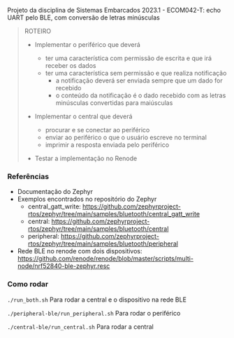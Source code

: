 Projeto da disciplina de Sistemas Embarcados 2023.1 - ECOM042-T: echo UART pelo BLE, com conversão de letras minúsculas

> ROTEIRO
>
> - Implementar o periférico que deverá
>
>   - ter uma característica com permissão de escrita e que irá receber os dados
>   - ter uma característica sem permissão e que realiza notificação
>     - a notificação deverá ser enviada sempre que um dado for recebido
>     - o conteúdo da notificação é o dado recebido com as letras minúsculas convertidas para maiúsculas
>
> - Implementar o central que deverá
>
>   - procurar e se conectar ao periférico
>   - enviar ao periférico o que o usuário escreve no terminal
>   - imprimir a resposta enviada pelo periférico
>
> - Testar a implementação no Renode

### Referências

- Documentação do Zephyr
- Exemplos encontrados no repositório do Zephyr
  - central_gatt_write: https://github.com/zephyrproject-rtos/zephyr/tree/main/samples/bluetooth/central_gatt_write
  - central: https://github.com/zephyrproject-rtos/zephyr/tree/main/samples/bluetooth/central
  - peripheral: https://github.com/zephyrproject-rtos/zephyr/tree/main/samples/bluetooth/peripheral
- Rede BLE no renode com dois dispositivos: https://github.com/renode/renode/blob/master/scripts/multi-node/nrf52840-ble-zephyr.resc

### Como rodar

`./run_both.sh` Para rodar a central e o dispositivo na rede BLE

`./peripheral-ble/run_peripheral.sh` Para rodar o periférico

`./central-ble/run_central.sh` Para rodar a central
